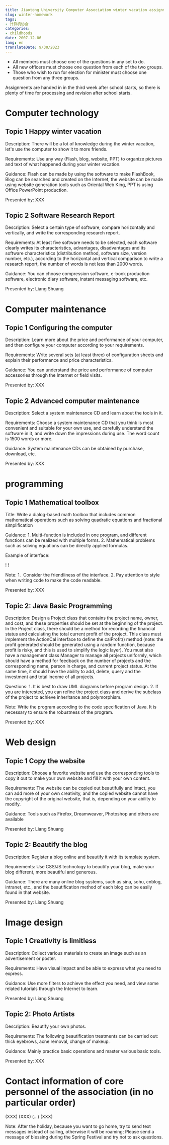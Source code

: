 ```yaml
---
title: Jiaotong University Computer Association winter vacation assignment
slug: winter-homework
tags:
- 计算机协会
categories:
- childhoods
date: 2007-12-06
lang: en
translateDate: 9/30/2023
---
```


* All members must choose one of the questions in any set to do.
* All new officers must choose one question from each of the two groups.
* Those who wish to run for election for minister must choose one question from any three groups.

Assignments are handed in in the third week after school starts, so there is plenty of time for processing and revision after school starts.

Computer technology
========

Topic 1 Happy winter vacation
-----------------

Description: There will be a lot of knowledge during the winter vacation, let's use the computer to show it to more friends.

Requirements: Use any way (Flash, blog, website, PPT) to organize pictures and text of what happened during your winter vacation.

Guidance: Flash can be made by using the software to make FlashBook, Blog can be searched and created on the Internet, the website can be made using website generation tools such as Oriental Web King, PPT is using Office
PowerPoint production.

Presented by: XXX

Topic 2 Software Research Report
-------------------

Description: Select a certain type of software, compare horizontally and vertically, and write the corresponding research report.

Requirements: At least five software needs to be selected, each software clearly writes its characteristics, advantages, disadvantages and its software characteristics (distribution method, software size, version number, etc.), according to the horizontal and vertical comparison to write a research report, the number of words is not less than 2000 words.

Guidance: You can choose compression software, e-book production software, electronic diary software, instant messaging software, etc.

Presented by: Liang Shuang

Computer maintenance
========

Topic 1 Configuring the computer
---------------

Description: Learn more about the price and performance of your computer, and then configure your computer according to your requirements.

Requirements: Write several sets (at least three) of configuration sheets and explain their performance and price characteristics.

Guidance: You can understand the price and performance of computer accessories through the Internet or field visits.

Presented by: XXX

Topic 2 Advanced computer maintenance
-------------------

Description: Select a system maintenance CD and learn about the tools in it.

Requirements: Choose a system maintenance CD that you think is most convenient and suitable for your own use, and carefully understand the software in it, and write down the impressions during use. The word count is 1500 words or more.

Guidance: System maintenance CDs can be obtained by purchase, download, etc.

Presented by: XXX

programming
========

Topic 1 Mathematical toolbox
-----------------

Title: Write a dialog-based math toolbox that includes common mathematical operations such as solving quadratic equations and fractional simplification

Guidance: 1. Multi-function is included in one program, and different functions can be realized with multiple forms. 2. Mathematical problems such as solving equations can be directly applied formulas.

Example of interface:

! [](winter-homework/image001.jpg)
! [](winter-homework/image002.jpg)

Note: 1.  Consider the friendliness of the interface. 2. Pay attention to style when writing code to make the code readable.

Presented by: XXX

Topic 2: Java Basic Programming
-----------------------

Description: Design a Project class that contains the project name, owner, and cost, and these properties should be set at the beginning of the project. In the Project class, there should be a method for recording the financial status and calculating the total current profit of the project. This class must implement the ActionCal interface to define the calProfit() method (note: the profit generated should be generated using a random function, because profit is risky, and this is used to simplify the logic layer). You must also have a management class Manager to manage all projects uniformly, which should have a method for feedback on the number of projects and the corresponding name, person in charge, and current project status. At the same time, it should have the ability to add, delete, query and the investment and total income of all projects.

Questions: 1. It is best to draw UML diagrams before program design. 2. If you are interested, you can refine the project class and derive the subclass of the project to achieve inheritance and polymorphism.

Note: Write the program according to the code specification of Java. It is necessary to ensure the robustness of the program.

Presented by: XXX

Web design
========

Topic 1 Copy the website
---------------

Description: Choose a favorite website and use the corresponding tools to copy it out to make your own website and fill it with your own content.

Requirements: The website can be copied out beautifully and intact, you can add more of your own creativity, and the copied website cannot have the copyright of the original website, that is, depending on your ability to modify.

Guidance: Tools such as Firefox, Dreamweaver, Photoshop and others are available

Presented by: Liang Shuang

Topic 2: Beautify the blog
---------------

Description: Register a blog online and beautify it with its template system.

Requirements: Use CSS/JS technology to beautify your blog, make your blog different, more beautiful and generous.

Guidance: There are many online blog systems, such as sina, sohu, cnblog, intranet, etc., and the beautification method of each blog can be easily found in that website.

Presented by: Liang Shuang

Image design
========

Topic 1 Creativity is limitless
---------------

Description: Collect various materials to create an image such as an advertisement or poster.

Requirements: Have visual impact and be able to express what you need to express.

Guidance: Use more filters to achieve the effect you need, and view some related tutorials through the Internet to learn.

Presented by: Liang Shuang

Topic 2: Photo Artists
-----------------

Description: Beautify your own photos.

Requirements: The following beautification treatments can be carried out: thick eyebrows, acne removal, change of makeup.

Guidance: Mainly practice basic operations and master various basic tools.

Presented by: XXX

Contact information of core personnel of the association (in no particular order)
====================================
(XXX)
(XXX)
(...)
(XXX)

Note: After the holiday, because you want to go home, try to send text messages instead of calling, otherwise it will be roaming; Please send a message of blessing during the Spring Festival and try not to ask questions.
